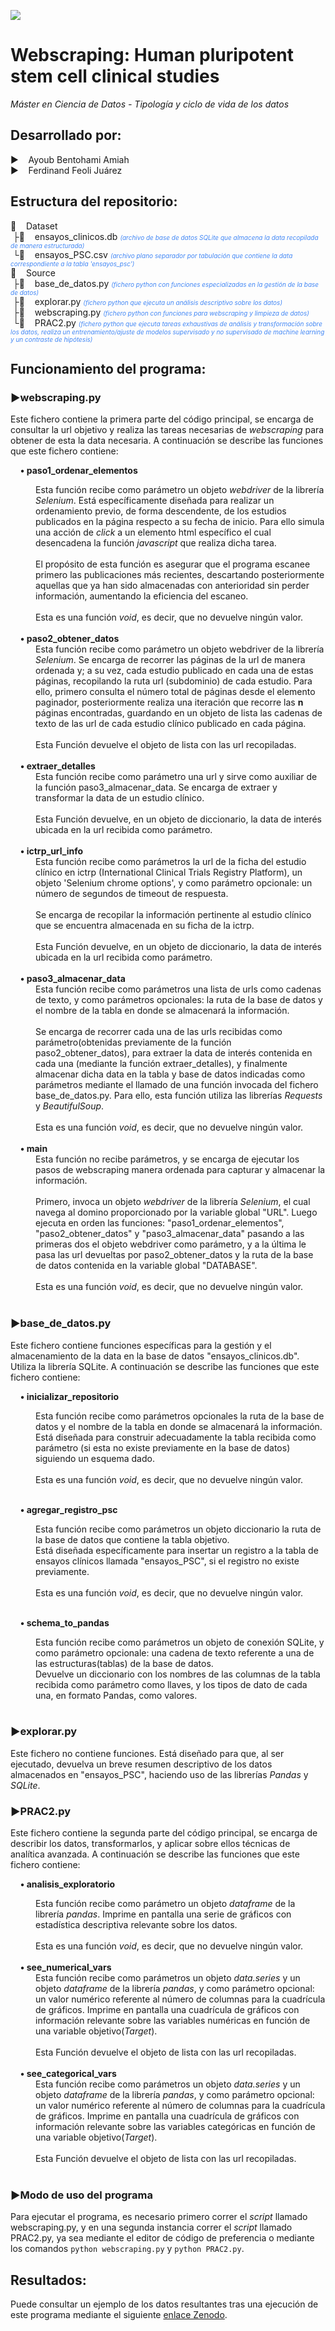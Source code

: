 
<img src="https://www.uoc.edu/content/experience-fragments/uoc-common/ww/en/site/mainfooter/master/_jcr_content/root/uocfooter/logoBlock/logo.coreimg.png/1730194024345/logo-uoc-negatiu.png"></img>

<h1>Webscraping: Human pluripotent stem cell clinical studies</h1>
<p><em>Máster en Ciencia de Datos - Tipología y ciclo de vida de los datos</em></p>

<h2>Desarrollado por:</h2>
<p>
▶️&nbsp;&nbsp;&nbsp;&nbsp;Ayoub Bentohami Amiah<br>
▶️&nbsp;&nbsp;&nbsp;&nbsp;Ferdinand Feoli Juárez
</p>

<h2>Estructura del repositorio:</h2>
<p>
📁&nbsp;&nbsp;&nbsp;&nbsp;Dataset<br>
&nbsp;├💽&nbsp;&nbsp;&nbsp;&nbsp;ensayos_clinicos.db <span style="font-size:10px; color: rgb(66, 135, 245);"><i>(archivo de base de datos SQLite que almacena la data recopilada de manera estructurada)</i></span><br>
&nbsp;└📄&nbsp;&nbsp;&nbsp;&nbsp;ensayos_PSC.csv <span style="font-size:10px; color: rgb(66, 135, 245);"><i>(archivo plano separador por tabulación que contiene la data correspondiente a la tabla 'ensayos_psc')</i></span><br>
📁&nbsp;&nbsp;&nbsp;&nbsp;Source<br>
&nbsp;├🤖&nbsp;&nbsp;&nbsp;&nbsp;base_de_datos.py  <span style="font-size:10px; color: rgb(66, 135, 245);"><i>(fichero python con funciones especializadas en la gestión de la base de datos)</i></span><br>
&nbsp;├🤖&nbsp;&nbsp;&nbsp;&nbsp;explorar.py  <span style="font-size:10px; color: rgb(66, 135, 245);"><i>(fichero python que ejecuta un análisis descriptivo sobre los datos)</i></span><br>
&nbsp;├🤖&nbsp;&nbsp;&nbsp;&nbsp;webscraping.py  <span style="font-size:10px; color: rgb(66, 135, 245);"><i>(fichero python con funciones para webscraping y limpieza de datos)</i></span><br>
&nbsp;└🤖&nbsp;&nbsp;&nbsp;&nbsp;PRAC2.py  <span style="font-size:10px; color: rgb(66, 135, 245);"><i>(fichero python que ejecuta tareas exhaustivas de análisis y transformación sobre los datos, realiza un entrenamiento/ajuste de modelos supervisado y no supervisado de machine learning y un contraste de hipótesis)</i></span><br>
</p>

<h2>Funcionamiento del programa:</h2>

<h3>▶️webscraping.py</h3>
<p>Este fichero contiene la primera parte del código principal, se encarga de consultar la url objetivo y realiza las tareas necesarias de <i>webscraping</i> para obtener de esta la data necesaria. A continuación se describe las funciones que este fichero contiene:</p>

&nbsp;&nbsp;&nbsp;&nbsp;<b>• paso1_ordenar_elementos</b><br>
<div style="margin-left: 40px;">Esta función recibe como parámetro un objeto <i>webdriver</i> de la librería <i>Selenium</i>. Está específicamente diseñada para realizar un ordenamiento previo, de forma descendente, de los estudios publicados en la página respecto a su fecha de inicio. Para ello simula una acción de <i>click</i> a un elemento html específico el cual desencadena la función <i>javascript</i> que realiza dicha tarea.<br><br>
El propósito de esta función es asegurar que el programa escanee primero las publicaciones más recientes, descartando posteriormente aquellas que ya han sido almacenadas con anterioridad sin perder información, aumentando la eficiencia del escaneo.<br><br>
Esta es una función <i>void</i>, es decir, que no devuelve ningún valor.
</div><br>
&nbsp;&nbsp;&nbsp;&nbsp;<b>• paso2_obtener_datos</b><br>
<div style="margin-left: 40px;">Esta función recibe como parámetro un objeto webdriver de la librería <i>Selenium</i>. Se encarga de recorrer las páginas de la url de manera ordenada y; a su vez, cada estudio publicado en cada una de estas páginas, recopilando la ruta url (subdominio) de cada estudio. Para ello, primero consulta el número total de páginas desde el elemento paginador, posteriormente realiza una iteración que recorre las <b>n</b> páginas encontradas, guardando en un objeto de lista las cadenas de texto de las url de cada estudio clínico publicado en cada página. <br><br>
Esta Función devuelve el objeto de lista con las url recopiladas.
</div><br>
&nbsp;&nbsp;&nbsp;&nbsp;<b>• extraer_detalles</b><br>
<div style="margin-left: 40px;">Esta función recibe como parámetro una url y sirve como auxiliar de la función paso3_almacenar_data. Se encarga de extraer y transformar la data de un estudio clínico.<br><br>
Esta Función devuelve, en un objeto de diccionario, la data de interés ubicada en la url recibida como parámetro.
</div><br>
&nbsp;&nbsp;&nbsp;&nbsp;<b>• ictrp_url_info</b><br>
<div style="margin-left: 40px;">Esta función recibe como parámetros la url de la ficha del estudio clínico en ictrp (International Clinical Trials Registry Platform), un objeto 'Selenium chrome options', y como parámetro opcionale: un número de segundos de timeout de respuesta.<br><br>
Se encarga de recopilar la información pertinente al estudio clínico que se encuentra almacenada en su ficha de la ictrp.<br><br>
Esta Función devuelve, en un objeto de diccionario, la data de interés ubicada en la url recibida como parámetro.
</div><br>
&nbsp;&nbsp;&nbsp;&nbsp;<b>• paso3_almacenar_data</b><br>
<div style="margin-left: 40px;">Esta función recibe como parámetros una lista de urls como cadenas de texto, y como parámetros opcionales: la ruta de la base de datos y el nombre de la tabla en donde se almacenará la información.<br><br>
Se encarga de recorrer cada una de las urls recibidas como parámetro(obtenidas previamente de la función paso2_obtener_datos), para extraer la data de interés contenida en cada una (mediante la función extraer_detalles), y finalmente almacenar dicha data en la tabla y base de datos indicadas como parámetros mediante el llamado de una función invocada del fichero base_de_datos.py. Para ello, esta función utiliza las librerías <i>Requests</i> y <i>BeautifulSoup</i>.<br><br>
Esta es una función <i>void</i>, es decir, que no devuelve ningún valor.
</div><br>
&nbsp;&nbsp;&nbsp;&nbsp;<b>• main</b><br>
<div style="margin-left: 40px;">Esta función no recibe parámetros, y se encarga de ejecutar los pasos de webscraping manera ordenada para capturar y almacenar la información.<br><br>
Primero, invoca un objeto <i>webdriver</i> de la librería <i>Selenium</i>, el cual navega al domino proporcionado por la variable global "URL". Luego ejecuta en orden las funciones: "paso1_ordenar_elementos", "paso2_obtener_datos" y "paso3_almacenar_data" pasando a las primeras dos el objeto webdriver como parámetro, y a la última le pasa las url devueltas por paso2_obtener_datos y la ruta de la base de datos contenida en la variable global "DATABASE".<br><br>
Esta es una función <i>void</i>, es decir, que no devuelve ningún valor.
</div><br>

<h3>▶️base_de_datos.py</h3>
<p>Este fichero contiene funciones específicas para la gestión y el almacenamiento de la data en la base de datos "ensayos_clinicos.db". Utiliza la librería SQLite. A continuación se describe las funciones que este fichero contiene:</p>

&nbsp;&nbsp;&nbsp;&nbsp;<b>• inicializar_repositorio</b><br>
<div style="margin-left: 40px;">Esta función recibe como parámetros opcionales la ruta de la base de datos y el nombre de la tabla en donde se almacenará la información.<br>Está diseñada para construir adecuadamente la tabla recibida como parámetro (si esta no existe previamente en la base de datos) siguiendo un esquema dado.<br><br>
Esta es una función <i>void</i>, es decir, que no devuelve ningún valor. 
</div><br>

&nbsp;&nbsp;&nbsp;&nbsp;<b>• agregar_registro_psc</b><br>
<div style="margin-left: 40px;">Esta función recibe como parámetros un objeto diccionario la ruta de la base de datos que contiene la tabla objetivo.<br>Está diseñada específicamente para insertar un registro a la tabla de ensayos clínicos llamada "ensayos_PSC", si el registro no existe previamente.<br><br>
Esta es una función <i>void</i>, es decir, que no devuelve ningún valor. 
</div><br>

&nbsp;&nbsp;&nbsp;&nbsp;<b>• schema_to_pandas</b><br>
<div style="margin-left: 40px;">Esta función recibe como parámetros un objeto de conexión SQLite, y como parámetro opcionale: una cadena de texto referente a una de las estructuras(tablas) de la base de datos.<br>Devuelve un diccionario con los nombres de las columnas de la tabla recibida como parámetro como llaves, y los tipos de dato de cada una, en formato Pandas, como valores.
</div><br>

<h3>▶️explorar.py</h3>
<p>Este fichero no contiene funciones. Está diseñado para que, al ser ejecutado, devuelva un breve resumen descriptivo de los datos almacenados en "ensayos_PSC", haciendo uso de las librerías <i>Pandas</i> y <i>SQLite</i>.</p>

<h3>▶️PRAC2.py</h3>
<p>Este fichero contiene la segunda parte del código principal, se encarga de describir los datos, transformarlos, y aplicar sobre ellos técnicas de analítica avanzada. A continuación se describe las funciones que este fichero contiene:</p>

&nbsp;&nbsp;&nbsp;&nbsp;<b>• analisis_exploratorio</b><br>
<div style="margin-left: 40px;">Esta función recibe como parámetro un objeto <i>dataframe</i> de la librería <i>pandas</i>. Imprime en pantalla una serie de gráficos con estadística descriptiva relevante sobre los datos.<br><br>
Esta es una función <i>void</i>, es decir, que no devuelve ningún valor.
</div><br>
&nbsp;&nbsp;&nbsp;&nbsp;<b>• see_numerical_vars</b><br>
<div style="margin-left: 40px;">Esta función recibe como parámetros un objeto <i>data.series</i> y un objeto <i>dataframe</i> de la librería <i>pandas</i>, y como parámetro opcional: un valor numérico referente al número de columnas para la cuadrícula de gráficos.
Imprime en pantalla una cuadrícula de gráficos con información relevante sobre las variables numéricas en función de una variable objetivo(<i>Target</i>).<br><br>
Esta Función devuelve el objeto de lista con las url recopiladas.
</div><br>
&nbsp;&nbsp;&nbsp;&nbsp;<b>• see_categorical_vars</b><br>
<div style="margin-left: 40px;">Esta función recibe como parámetros un objeto <i>data.series</i> y un objeto <i>dataframe</i> de la librería <i>pandas</i>, y como parámetro opcional: un valor numérico referente al número de columnas para la cuadrícula de gráficos.
Imprime en pantalla una cuadrícula de gráficos con información relevante sobre las variables categóricas en función de una variable objetivo(<i>Target</i>).<br><br>
Esta Función devuelve el objeto de lista con las url recopiladas.
</div><br>

<h3>▶️Modo de uso del programa</h3>

Para ejecutar el programa, es necesario primero correr el <i>script</i> llamado webscraping.py, y en una segunda instancia correr el <i>script</i> llamado PRAC2.py, ya sea mediante el editor de código de preferencia o mediante los comandos `python webscraping.py` y `python PRAC2.py`.

<h2>Resultados:</h2>

Puede consultar un ejemplo de los datos resultantes tras una ejecución de este programa mediante el siguiente <a href="https://doi.org/10.5281/zenodo.15170761" target="_blank">enlace Zenodo</a>.
